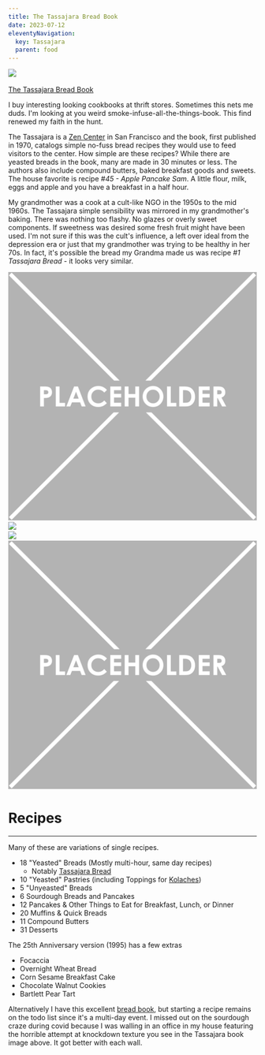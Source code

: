```yaml
---
title: The Tassajara Bread Book
date: 2023-07-12
eleventyNavigation:
  key: Tassajara
  parent: food
---
```


<img src="./TassajaraBreadBook.jpg" style="width:50%;" />
<!-- class="center" -->

<p>
    <a href="https://a.co/d/aNbyp2i" >The Tassajara Bread Book</a>
</p>

<p>
I buy interesting looking cookbooks at thrift stores. Sometimes this nets me duds. I'm looking at you weird smoke-infuse-all-the-things-book. This find renewed my faith in the hunt.
</p>

<p>
The Tassajara is a <a href="https://www.sfzc.org/locations/tassajara">Zen Center</a> in San Francisco and the book, first published in 1970, catalogs simple no-fuss bread recipes they would use to feed visitors to the center. How simple are these recipes? While there are yeasted breads in the book, many are made in 30 minutes or less. The authors also include compound butters, baked breakfast goods and sweets. The house favorite is recipe <em>#45 - Apple Pancake Sam</em>. A little flour, milk, eggs and apple and you have a breakfast in a half hour. 
</p>

<p>
My grandmother was a cook at a cult-like NGO in the 1950s to the mid 1960s. The Tassajara simple sensibility was mirrored in my grandmother's baking. There was nothing too flashy. No glazes or overly sweet components. If sweetness was desired some fresh fruit might have been used. I'm not sure if this was the cult's influence, a left over ideal from the depression era or just that my grandmother was trying to be healthy in her 70s. In fact, it's possible the bread my Grandma made us was recipe <em>#1 Tassajara Bread</em> - it looks very similar.
</p>

<!-- TODO: Real pics -->
<div class="row">
  <div class="column">
    <!-- 209x209 -->
    <img src="placeholder.png"> 
      <!-- 417x308 -->
    <img src="Lorem-Ipsum.jpg">
  </div>
  <div class="column gallerySideBySideRight" class="" >
    <img src="Lorem-Ipsum.jpg">
     <img src="placeholder.png">
  </div>
</div>


# Recipes 
<hr>

Many of these are variations of single recipes.

- 18 "Yeasted" Breads (Mostly multi-hour, same day recipes)
    - Notably <a href="http://adayinthelifeonthefarm.blogspot.com/2020/04/tassajara-bread-cookthebooks.html">Tassajara Bread</a>
- 10 "Yeasted" Pastries (including Toppings for <a href="https://toriavey.com/kolache/">Kolaches</a>)
- 5 "Unyeasted" Breads
- 6 Sourdough Breads and Pancakes
- 12 Pancakes & Other Things to Eat for Breakfast, Lunch, or Dinner
- 20 Muffins & Quick Breads
- 11 Compound Butters
- 31 Desserts

The 25th Anniversary version (1995) has a few extras
- Focaccia
- Overnight Wheat Bread
- Corn Sesame Breakfast Cake
- Chocolate Walnut Cookies
- Bartlett Pear Tart


<p>
Alternatively I have this excellent <a href="https://a.co/d/3EO0aHz">bread book</a>, but starting a recipe remains on the todo list since it's a multi-day event. I missed out on the sourdough craze during covid because I was walling in an office in my house featuring the horrible attempt at knockdown texture you see in the Tassajara book image above. It got better with each wall.
</p>
